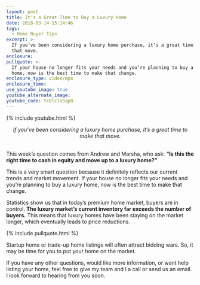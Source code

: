 ```yaml
---
layout: post
title: It's a Great Time to Buy a Luxury Home
date: 2018-03-14 15:14:46
tags:
  - Home Buyer Tips
excerpt: >-
  If you’ve been considering a luxury home purchase, it’s a great time to make
  that move.
enclosure:
pullquote: >-
  If your house no longer fits your needs and you’re planning to buy a luxury
  home, now is the best time to make that change.
enclosure_type: video/mp4
enclosure_time:
use_youtube_image: true
youtube_alternate_image:
youtube_code: Yc0lcluSqp8
---
```


{% include youtube.html %}

<center><em>If you&rsquo;ve been considering a luxury home purchase, it&rsquo;s a great time to make that move.</em></center>

<center>&nbsp;</center>

This week’s question comes from Andrew and Marsha, who ask: **“Is this the right time to cash in equity and move up to a luxury home?”**

This is a very smart question because it definitely reflects our current trends and market movement. If your house no longer fits your needs and you’re planning to buy a luxury home, now is the best time to make that change.

Statistics show us that in today’s premium home market, buyers are in control. **The luxury market’s current inventory far exceeds the number of buyers.** This means that luxury homes have been staying on the market longer, which eventually leads to price reductions.

{% include pullquote.html %}

Startup home or trade-up home listings will often attract bidding wars. So, it may be time for you to put your home on the market.

If you have any other questions, would like more information, or want help listing your home, feel free to give my team and I a call or send us an email. I look forward to hearing from you soon.<br>&nbsp;